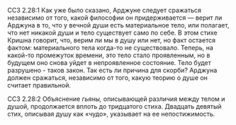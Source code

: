 ССЗ 2.28:1	Как уже было сказано, Арджуне следует сражаться независимо от того, какой философии он придерживается — верит ли Арджуна в то, что у вечной души есть материальное тело, или полагает, что нет никакой души и тело существует само по себе. В этом стихе Кришна говорит, что, верим ли мы в душу или нет, но факт остается фактом: материального тела когда-то не существовало. Теперь, на какой-то промежуток времени, это тело стало проявленным, но в будущем оно снова уйдет в непроявленное состояние. Тело будет разрушено - таков закон. Так есть ли причина для скорби? Арджуна должен сражаться, независимо от того, какую теорию о душе он считает правильной.

ССЗ 2.28:2	Объяснение _гьяны,_ описывающей различия между телом и душой, продолжается вплоть до тридцатого стиха. Двадцать девятый стих, описывая душу как «чудо», указывает на ее непостижимость.